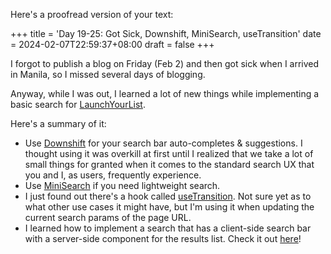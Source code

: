 Here's a proofread version of your text:

+++
title = 'Day 19-25: Got Sick, Downshift, MiniSearch, useTransition'
date = 2024-02-07T22:59:37+08:00
draft = false
+++

I forgot to publish a blog on Friday (Feb 2) and then got sick when I arrived in Manila, so I missed several days of blogging.

Anyway, while I was out, I learned a lot of new things while implementing a basic search for [LaunchYourList](https://launchyourlist.com).

Here's a summary of it:

- Use [Downshift](https://www.downshift-js.com/) for your search bar auto-completes & suggestions. I thought using it was overkill at first until I realized that we take a lot of small things for granted when it comes to the standard search UX that you and I, as users, frequently experience.
- Use [MiniSearch](https://lucaong.github.io/minisearch/) if you need lightweight search.
- I just found out there's a hook called [useTransition](https://react.dev/reference/react/useTransition). Not sure yet as to what other use cases it might have, but I'm using it when updating the current search params of the page URL.
- I learned how to implement a search that has a client-side search bar with a server-side component for the results list. Check it out [here](https://x.com/ryantotweets/status/1622632894278533130?s=20)!
